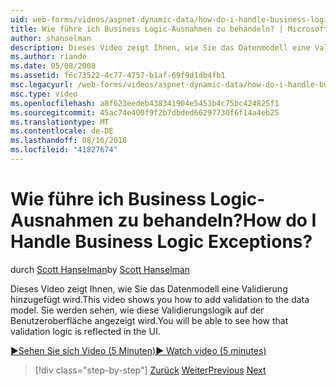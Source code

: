 ```yaml
---
uid: web-forms/videos/aspnet-dynamic-data/how-do-i-handle-business-logic-exceptions
title: Wie führe ich Business Logic-Ausnahmen zu behandeln? | Microsoft-Dokumentation
author: shanselman
description: Dieses Video zeigt Ihnen, wie Sie das Datenmodell eine Validierung hinzugefügt wird. Sie werden sehen, wie diese Validierungslogik auf der Benutzeroberfläche angezeigt wird.
ms.author: riande
ms.date: 05/08/2008
ms.assetid: f6c73522-4c77-4757-b1af-69f9d1db4fb1
msc.legacyurl: /web-forms/videos/aspnet-dynamic-data/how-do-i-handle-business-logic-exceptions
msc.type: video
ms.openlocfilehash: a8f623eedeb438341904e5453b4c75bc424825f1
ms.sourcegitcommit: 45ac74e400f9f2b7dbded66297730f6f14a4eb25
ms.translationtype: MT
ms.contentlocale: de-DE
ms.lasthandoff: 08/16/2018
ms.locfileid: "41827674"
---
```

<a name="how-do-i-handle-business-logic-exceptions"></a><span data-ttu-id="c9367-105">Wie führe ich Business Logic-Ausnahmen zu behandeln?</span><span class="sxs-lookup"><span data-stu-id="c9367-105">How do I Handle Business Logic Exceptions?</span></span>
====================
<span data-ttu-id="c9367-106">durch [Scott Hanselman](https://github.com/shanselman)</span><span class="sxs-lookup"><span data-stu-id="c9367-106">by [Scott Hanselman](https://github.com/shanselman)</span></span>

<span data-ttu-id="c9367-107">Dieses Video zeigt Ihnen, wie Sie das Datenmodell eine Validierung hinzugefügt wird.</span><span class="sxs-lookup"><span data-stu-id="c9367-107">This video shows you how to add validation to the data model.</span></span> <span data-ttu-id="c9367-108">Sie werden sehen, wie diese Validierungslogik auf der Benutzeroberfläche angezeigt wird.</span><span class="sxs-lookup"><span data-stu-id="c9367-108">You will be able to see how that validation logic is reflected in the UI.</span></span>

[<span data-ttu-id="c9367-109">&#9654;Sehen Sie sich Video (5 Minuten)</span><span class="sxs-lookup"><span data-stu-id="c9367-109">&#9654; Watch video (5 minutes)</span></span>](https://channel9.msdn.com/Blogs/ASP-NET-Site-Videos/how-do-i-handle-business-logic-exceptions)

> [!div class="step-by-step"]
> <span data-ttu-id="c9367-110">[Zurück](how-do-i-change-how-my-fields-render.md)
> [Weiter](how-do-i-make-custom-pages.md)</span><span class="sxs-lookup"><span data-stu-id="c9367-110">[Previous](how-do-i-change-how-my-fields-render.md)
[Next](how-do-i-make-custom-pages.md)</span></span>
